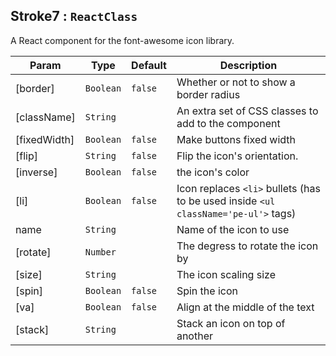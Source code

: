 <a name="module_Stroke7"></a>

## Stroke7 : <code>ReactClass</code>
A React component for the font-awesome icon library.


| Param | Type | Default | Description |
| --- | --- | --- | --- |
| [border] | <code>Boolean</code> | <code>false</code> | Whether or not to show a border radius |
| [className] | <code>String</code> |  | An extra set of CSS classes to add to the component |
| [fixedWidth] | <code>Boolean</code> | <code>false</code> | Make buttons fixed width |
| [flip] | <code>String</code> | <code>false</code> | Flip the icon's orientation. |
| [inverse] | <code>Boolean</code> | <code>false</code> | the icon's color |
| [li] | <code>Boolean</code> | <code>false</code> | Icon replaces `<li>` bullets (has to be used inside `<ul className='pe-ul'>` tags) |
| name | <code>String</code> |  | Name of the icon to use |
| [rotate] | <code>Number</code> |  | The degress to rotate the icon by |
| [size] | <code>String</code> |  | The icon scaling size |
| [spin] | <code>Boolean</code> | <code>false</code> | Spin the icon |
| [va] | <code>Boolean</code> | <code>false</code> | Align at the middle of the text |
| [stack] | <code>String</code> |  | Stack an icon on top of another |

